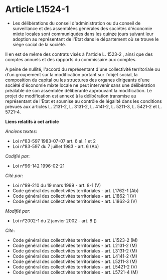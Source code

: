 # Article L1524-1

- Les délibérations du conseil d'administration ou du conseil de surveillance et des assemblées générales des sociétés
d'économie mixte locales sont communiquées dans les quinze jours suivant leur adoption au représentant de l'Etat dans le
département où se trouve le siège social de la société.

Il en est de même des contrats visés à l'article L. 1523-2 , ainsi que des comptes annuels et des rapports du commissaire aux
comptes.

A peine de nullité, l'accord du représentant d'une collectivité territoriale ou d'un groupement sur la modification portant
sur l'objet social, la composition du capital ou les structures des organes dirigeants d'une société d'économie mixte locale
ne peut intervenir sans une délibération préalable de son assemblée délibérante approuvant la modification. Le projet de
modification est annexé à la délibération transmise au représentant de l'Etat et soumise au contrôle de légalité dans les
conditions prévues aux articles L. 2131-2, L. 3131-2, L. 4141-2, L. 5211-3, L. 5421-2 et L. 5721-4.

**Liens relatifs à cet article**

_Anciens textes_:

  - Loi n°83-597 1983-07-07 art. 6 al. 1 et 2
  - Loi n°83-597 du 7 juillet 1983 - art. 6 (Ab)

_Codifié par_:

  - Loi n°96-142 1996-02-21

_Cité par_:

  - Loi n°99-210 du 19 mars 1999 - art. 8-1 (V)
  - Code général des collectivités territoriales - art. L1762-1 (Ab)
  - Code général des collectivités territoriales - art. L1862-1 (V)
  - Code général des collectivités territoriales - art. L1862-3 (V)

_Modifié par_:

  - Loi n°2002-1 du 2 janvier 2002 - art. 8 ()

_Cite_:

  - Code général des collectivités territoriales - art. L1523-2 (M)
  - Code général des collectivités territoriales - art. L2131-2 (M)
  - Code général des collectivités territoriales - art. L3131-2 (M)
  - Code général des collectivités territoriales - art. L4141-2 (M)
  - Code général des collectivités territoriales - art. L5211-3 (M)
  - Code général des collectivités territoriales - art. L5421-2 (V)
  - Code général des collectivités territoriales - art. L5721-4 (M)
